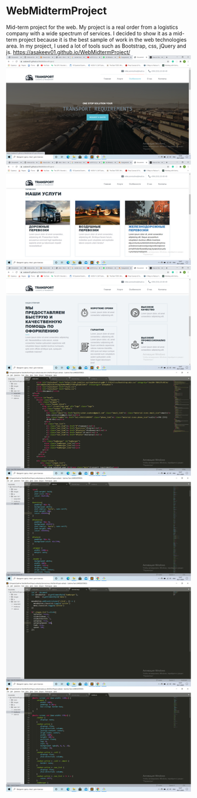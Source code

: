 # WebMidtermProject
Mid-term project for the web.
My project is a real order from a logistics company with a wide spectrum of services. I decided to show it as a mid-term project because it is the best sample of work in the web technologies area. In my project, I used a lot of tools such as Bootstrap, css, jQuery and js.
https://asakeev01.github.io/WebMidtermProject/
![GitHub Logo](/images/scr1.png)
![GitHub Logo](/images/scr2.png)
![GitHub Logo](/images/scr3.png)
![GitHub Logo](/images/scr4.png)
![GitHub Logo](/images/scr5.png)
![GitHub Logo](/images/scr6.png)
![GitHub Logo](/images/scr7.png)
